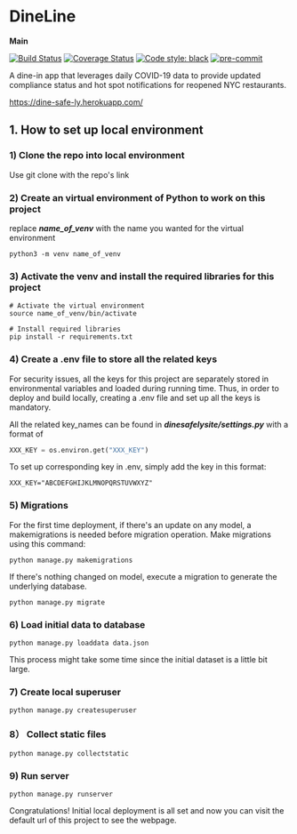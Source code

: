 # DineLine
**Main**

[![Build Status](https://travis-ci.com/xiaodan-tang/sprint2021-team-1-repo.svg?branch=main)](https://travis-ci.com/xiaodan-tang/sprint2021-team-1-repo)
[![Coverage Status](https://coveralls.io/repos/github/xiaodan-tang/sprint2021-team-1-repo/badge.svg?branch=main)](https://coveralls.io/github/xiaodan-tang/sprint2021-team-1-repo?branch=main&servive=github)
[![Code style: black](https://img.shields.io/badge/code%20style-black-000000.svg)](https://github.com/psf/black)
[![pre-commit](https://img.shields.io/badge/pre--commit-enabled-brightgreen?logo=pre-commit&logoColor=white)](https://github.com/pre-commit/pre-commit)


A dine-in app that leverages daily COVID-19 data to provide updated compliance status and hot spot notifications for reopened NYC restaurants.

https://dine-safe-ly.herokuapp.com/


## 1. How to set up local environment

### 1) Clone the repo into local environment
Use git clone with the repo's link


### 2) Create an virtual environment of Python to work on this project

replace ***name_of_venv*** with the name you wanted for the virtual environment

~~~shell
python3 -m venv name_of_venv
~~~



### 3) Activate the venv and install the required libraries for this project

~~~shell
# Activate the virtual environment
source name_of_venv/bin/activate

# Install required libraries
pip install -r requirements.txt
~~~



### 4) Create a .env file to store all the related keys

For security issues, all the keys for this project are separately stored in environmental variables and loaded during running time. Thus, in order to deploy and build locally, creating a .env file and set up all the keys is mandatory.

All the related key_names can be found in  ***dinesafelysite/settings.py*** with a format of

~~~python
XXX_KEY = os.environ.get("XXX_KEY")
~~~

To set up corresponding key in .env, simply add the key in this format:

~~~:
XXX_KEY="ABCDEFGHIJKLMNOPQRSTUVWXYZ"
~~~



### 5) Migrations

For the first time deployment, if there's an update on any model, a makemigrations is needed before migration operation. Make migrations using this command:

~~~shell
python manage.py makemigrations
~~~

If there's nothing changed on model, execute a migration to generate the underlying database.

~~~:
python manage.py migrate
~~~



### 6) Load initial data to database

~~~shell
python manage.py loaddata data.json
~~~

This process might take some time since the initial dataset is a little bit large.



### 7) Create local superuser

~~~shell
python manage.py createsuperuser
~~~



### 8） Collect static files

~~~shell
python manage.py collectstatic
~~~



### 9) Run server

~~~shell
python manage.py runserver
~~~

Congratulations! Initial local deployment is all set and now you can visit the default url of this project to see the webpage.
